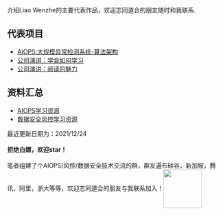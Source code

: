 
介绍Liao Wenzhe的主要代表作品，欢迎志同道合的朋友随时和我联系.
  
## 代表项目

- [AIOPS:大规模异常检测系统-算法架构](https://zhuanlan.zhihu.com/p/466955597)
- [公司演讲：学会如何学习](https://zhuanlan.zhihu.com/p/473181002)
- [公司演讲：阅读的魅力](https://zhuanlan.zhihu.com/p/473181002)

## 资料汇总
- [AIOPS学习资源](https://github.com/LiaoWenzhe/Aiops-Learning-Resources)
- [数据安全风控学习资源](https://github.com/LiaoWenzhe/dataRisk-detection-resources)


最近更新日期为：2021/12/24<br><br>
**拒绝白嫖，欢迎star！**<br><br>
笔者组建了个AIOPS/风控/数据安全技术交流的群，群友遍布硅谷，新加坡，腾讯，阿里，浙大等等，欢迎志同道合的朋友与我联系加入！<img width="90" height="90" align=center src="https://user-images.githubusercontent.com/45705519/147529773-5474a194-b323-4f34-b5c9-a46442afa68f.png"/>






